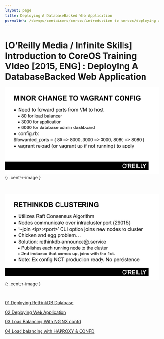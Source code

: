 ```yaml
---
layout: page
title: Deploying A DatabaseBacked Web Application
permalink: /devops/containers/coreos/introduction-to-coreos/deploying-a-database-backed-web-application/deploying-a-database-backed-web-application/
---
```



# [O’Reilly Media / Infinite Skills] Introduction to CoreOS Training Video [2015, ENG] : Deploying A DatabaseBacked Web Application


![cluster](/img/devops/containers/coreos/app3.png "cluster"){: .center-image }

<br/>

![cluster](/img/devops/containers/coreos/app4.png "cluster"){: .center-image }

<br/>



[01 Deploying RethinkDB Database](/devops/containers/coreos/introduction-to-coreos/deploying-a-database-backed-web-application/deploying-rethinkdb-database/)  


[02 Deploying Web Application](/devops/containers/coreos/introduction-to-coreos/deploying-a-database-backed-web-application/deploying-web-application/)  


[03 Load Balancing With NGINX  confd](/devops/containers/coreos/introduction-to-coreos/deploying-a-database-backed-web-application/load-balancing-with-nginx-confd/)  


[04 Load balancing with HAPROXY & CONFD](/devops/containers/coreos/introduction-to-coreos/deploying-a-database-backed-web-application/load-balancing-with-haproxy-confd/)
